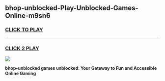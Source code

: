 
## bhop-unblocked-Play-Unblocked-Games-Online-m9sn6
<h3>
<a href="https://premium76.site?title=bhop-unblocked&ref=25A">CLICK TO PLAY</a></h3>
<hr>

<h3>
<a href="https://premium76.site?title=bhop-unblocked&ref=25A">CLICK 2 PLAY</a>
  
</h3>

<a href="https://premium76.site?title=bhop-unblocked&ref=25A"><img src="https://clearcache.store/games.png"></a>


**bhop-unblocked games unblocked: Your Gateway to Fun and Accessible Online Gaming**
